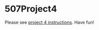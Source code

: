 # 507Project4

Please see [project 4 instructions](https://docs.google.com/document/d/1VtXUI9GGPmHXdun7GaCSsVMAxndkHroH7VHSnyijLcc/edit?usp=sharing). Have fun!

